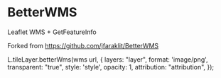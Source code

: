 # BetterWMS
Leaflet WMS + GetFeatureInfo

Forked from https://github.com/jfaraklit/BetterWMS

L.tileLayer.betterWms(wms url, {
        layers: "layer",
        format: 'image/png',
        transparent: "true",
        style: 'style',
        opacity: 1,
        attribution: "attribution",
    });